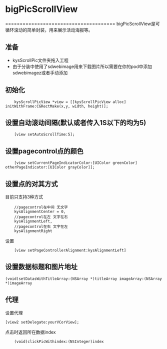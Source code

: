 # bigPicScrollView
======================================
bigPicScrollView是可循环滚动的简单封装，用来展示活动海报等。
## 准备
* kysScrollPic文件夹拖入工程
* 由于分装中使用了sdwebimage用来下载图片所以需要在你的pod中添加sdwebimagez或者手动添加
## 初始化
```
    kysScrollPicView *view = [[kysScrollPicView alloc] initWithFrame:CGRectMake(x,y, width, height)];
```
## 设置自动滚动间隔(默认或者传入1S以下的均为5)
```
    [view setAutoScrollTime:5];
```
## 设置pagecontrol点的颜色
```
    [view setCurrentPageIndicatorColor:[UIColor greenColor] otherPageIndicator:[UIColor grayColor]];
```
## 设置点的对其方式
目前只支持3种方式
```
    //pagecontrol在中间 无文字
    kysAlignmentCenter = 0,
    //pagecontrol在左 文字在右
    kysAlignmentLeft,
    //pagecontrol在右 文字在左
    kysAlignmentRight
```
设置
```
    [view setPageControllerAlignment:kysAlignmentLeft]
```
## 设置数据标题和图片地址
```
(void)setDatasWithTitleArray:(NSArray *)titleArray imageArray:(NSArray *)imageArray
```
## 代理
设置代理
```
[view2 setDelegate:yourVCorView];
```
点击时返回所在数据index
```
    (void)clickPicWithindex:(NSInteger)index
```
    
